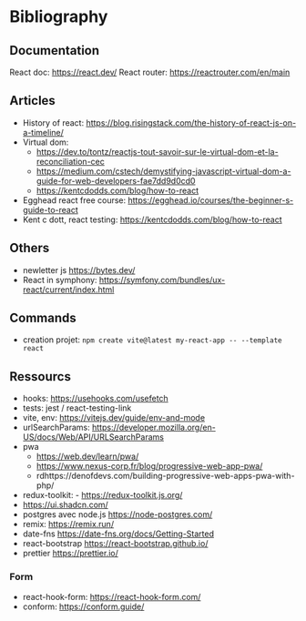 # Bibliography




## Documentation

React doc: https://react.dev/
React router: https://reactrouter.com/en/main

## Articles

- History of react: https://blog.risingstack.com/the-history-of-react-js-on-a-timeline/
- Virtual dom:
  - https://dev.to/tontz/reactjs-tout-savoir-sur-le-virtual-dom-et-la-reconciliation-cec
  - https://medium.com/cstech/demystifying-javascript-virtual-dom-a-guide-for-web-developers-fae7dd9d0cd0
  - https://kentcdodds.com/blog/how-to-react
- Egghead react free course: https://egghead.io/courses/the-beginner-s-guide-to-react
- Kent c dott, react testing: https://kentcdodds.com/blog/how-to-react

## Others
- newletter js https://bytes.dev/
- React in symphony: https://symfony.com/bundles/ux-react/current/index.html

## Commands

- creation projet: `npm create vite@latest my-react-app -- --template react`


## Ressourcs

- hooks: https://usehooks.com/usefetch
- tests: jest / react-testing-link
- vite, env: https://vitejs.dev/guide/env-and-mode
- urlSearchParams: https://developer.mozilla.org/en-US/docs/Web/API/URLSearchParams
- pwa
  -  https://web.dev/learn/pwa/
  -  https://www.nexus-corp.fr/blog/progressive-web-app-pwa/
  -  rdhttps://denofdevs.com/building-progressive-web-apps-pwa-with-php/
- redux-toolkit: - https://redux-toolkit.js.org/ 
- https://ui.shadcn.com/
- postgres avec node.js https://node-postgres.com/
- remix: https://remix.run/
- date-fns https://date-fns.org/docs/Getting-Started
- react-bootstrap https://react-bootstrap.github.io/
- prettier https://prettier.io/


### Form

- react-hook-form: https://react-hook-form.com/
- conform: https://conform.guide/